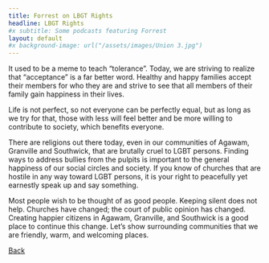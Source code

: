 ```yaml
---
title: Forrest on LBGT Rights
headline: LBGT Rights
#x subtitle: Some podcasts featuring Forrest
layout: default
#x background-image: url("/assets/images/Union 3.jpg")
---
```

It used to be a meme to teach “tolerance”.  Today, we are striving to realize that “acceptance” is a far better word.  Healthy and happy families accept their members for who they are and strive to see that all members of their family gain happiness in their lives.

Life is not perfect, so not everyone can be perfectly equal, but as long as we try for that, those with less will feel better and be more willing to contribute to society, which benefits everyone.

There are religions out there today, even in our communities of Agawam, Granville and Southwick, that are brutally cruel to LGBT persons.  Finding ways to address bullies from the pulpits is important to the general happiness of our social circles and society.  If you know of churches that are hostile in any way toward LGBT persons, it is your right to peacefully yet earnestly speak up and say something.

Most people wish to be thought of as good people.  Keeping silent does not help.  Churches have changed; the court of public opinion has changed.  Creating happier citizens in Agawam, Granville, and Southwick is a good place to continue this change.  Let’s show surrounding communities that we are friendly, warm, and welcoming places.

<a href="/platform.html">Back</a>
